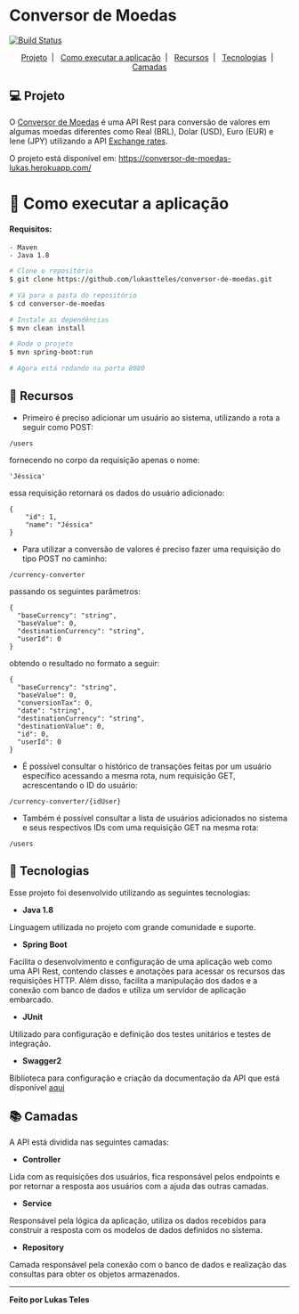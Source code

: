 # Conversor de Moedas

[![Build Status](https://travis-ci.com/lukastteles/conversor-de-moedas.svg?branch=main)](https://travis-ci.com/lukastteles/conversor-de-moedas)

<p align="center">
  <a href="#-projeto">Projeto</a>&nbsp;&nbsp;|&nbsp;&nbsp;
  <a href="#-como-executar-a-aplicacao">Como executar a aplicação</a>&nbsp;&nbsp;|&nbsp;&nbsp
  <a href="#-recursos">Recursos</a>&nbsp;&nbsp;|&nbsp;&nbsp;
  <a href="#-tecnologias">Tecnologias</a>&nbsp;&nbsp;|&nbsp;&nbsp;
  <a href="#-camadas">Camadas</a>
</p>

## 💻 Projeto
O [Conversor de Moedas](https://github.com/lukastteles/conversor-de-moedas) é uma API Rest para conversão de valores
em algumas moedas diferentes como Real (BRL), Dolar (USD), Euro (EUR) e Iene (JPY) utilizando
a API [Exchange rates](https://exchangeratesapi.io/).

O projeto está disponível em: https://conversor-de-moedas-lukas.herokuapp.com/

# 🔨 Como executar a aplicação

#### Requisitos:
    - Maven
    - Java 1.8

```bash
# Clone o repositório
$ git clone https://github.com/lukastteles/conversor-de-moedas.git

# Vá para a pasta do repositório
$ cd conversor-de-moedas

# Instale as dependências
$ mvn clean install

# Rode o projeto
$ mvn spring-boot:run

# Agora está rodando na porta 8080 
```

## 📃 Recursos
- Primeiro é preciso adicionar um usuário ao sistema, utilizando a rota a seguir como POST:
```
/users
```
fornecendo no corpo da requisição apenas o nome:
```
'Jéssica'
```
essa requisição retornará os dados do usuário adicionado:
```
{
    "id": 1,
    "name": "Jéssica"
}
```
- Para utilizar a conversão de valores é preciso fazer uma requisição do tipo POST no caminho:
```
/currency-converter
```
passando os seguintes parâmetros:
```
{
  "baseCurrency": "string",
  "baseValue": 0,
  "destinationCurrency": "string",
  "userId": 0
}
```
obtendo o resultado no formato a seguir:
```
{
  "baseCurrency": "string",
  "baseValue": 0,
  "conversionTax": 0,
  "date": "string",
  "destinationCurrency": "string",
  "destinationValue": 0,
  "id": 0,
  "userId": 0
}
```


- É possível consultar o histórico de transações feitas por um usuário específico
acessando a mesma rota, num requisição GET, acrescentando o ID do usuário:
```
/currency-converter/{idUser}
```
- Também é possível consultar a lista de usuários adicionados no sistema e seus respectivos IDs com uma requisição GET
na mesma rota:
```
/users
```

## 🧩 Tecnologias
Esse projeto foi desenvolvido utilizando as seguintes tecnologias:

- **Java 1.8**

Linguagem utilizada no projeto com grande comunidade e suporte.

- **Spring Boot**

Facilita o desenvolvimento e configuração de uma aplicação web como uma API Rest,
contendo classes e anotações para acessar os recursos das requisições HTTP.
Além disso, facilita a manipulação dos dados e a conexão com banco de dados e utiliza um servidor de aplicação embarcado.  

- **JUnit**

Utilizado para configuração e definição dos testes unitários e testes de integração.

- **Swagger2**

Biblioteca para configuração e criação da documentação da API que está disponível
[aqui](https://conversor-de-moedas-lukas.herokuapp.com/swagger-ui.html)


## 📚 Camadas
A API está dividida nas seguintes camadas:

- **Controller**

Lida com as requisições dos usuários, fica responsável pelos endpoints e por retornar a resposta aos usuários
com a ajuda das outras camadas.

- **Service**
  
Responsável pela lógica da aplicação, utiliza os dados recebidos para construir a resposta com os modelos de dados
definidos no sistema.

- **Repository**

Camada responsável pela conexão com o banco de dados e realização das consultas para obter os objetos armazenados. 

---
**Feito por Lukas Teles**
